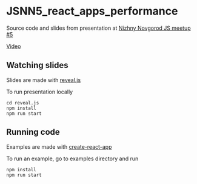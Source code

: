 # JSNN5_react_apps_performance

Source code and slides from presentation at [Nizhny Novgorod JS meetup #5](https://www.it52.info/events/2017-03-04-js-nn-5)

[Video](https://youtu.be/N4cO4Y1EHhs)

## Watching slides
Slides are made with [reveal.js](https://github.com/hakimel/reveal.js/)

To run presentation locally
```
cd reveal.js
npm install
npm run start
```

## Running code
Examples are made with [create-react-app](https://github.com/facebookincubator/create-react-app)

To run an example, go to examples directory and run
```
npm install
npm run start
```
